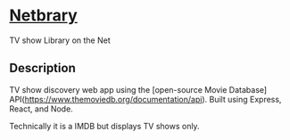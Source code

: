 # [Netbrary](https://demo-netbrary.herokuapp.com/)
TV show Library on the Net

## Description
TV show discovery web app using the [open-source Movie Database] API(https://www.themoviedb.org/documentation/api). Built using Express, React, and Node. 

Technically it is a IMDB but displays TV shows only. 